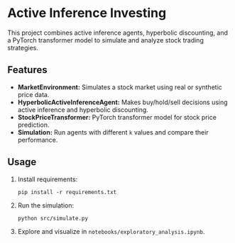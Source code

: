 # Active Inference Investing

This project combines active inference agents, hyperbolic discounting, and a PyTorch transformer model to simulate and analyze stock trading strategies.

## Features

- **MarketEnvironment:** Simulates a stock market using real or synthetic price data.
- **HyperbolicActiveInferenceAgent:** Makes buy/hold/sell decisions using active inference and hyperbolic discounting.
- **StockPriceTransformer:** PyTorch transformer model for stock price prediction.
- **Simulation:** Run agents with different `k` values and compare their performance.

## Usage

1. Install requirements:
    ```
    pip install -r requirements.txt
    ```
2. Run the simulation:
    ```
    python src/simulate.py
    ```
3. Explore and visualize in `notebooks/exploratory_analysis.ipynb`.
